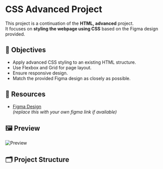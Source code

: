 # CSS Advanced Project

This project is a continuation of the **HTML, advanced** project.  
It focuses on **styling the webpage using CSS** based on the Figma design provided.

## 🎯 Objectives
- Apply advanced CSS styling to an existing HTML structure.
- Use Flexbox and Grid for page layout.
- Ensure responsive design.
- Match the provided Figma design as closely as possible.

## 🧠 Resources
- [Figma Design](https://www.figma.com/design/dyYL6Ku4WG7vsdpwvlcJZC/Homepage?node-id=0-1&t=ksuDNJSP48tZ8DF6-1)  
  *(replace this with your own figma link if available)*

## 🖼️ Preview
![Preview](https://via.placeholder.com/800x400?text=Project+Preview)

## 🗂️ Project Structure
